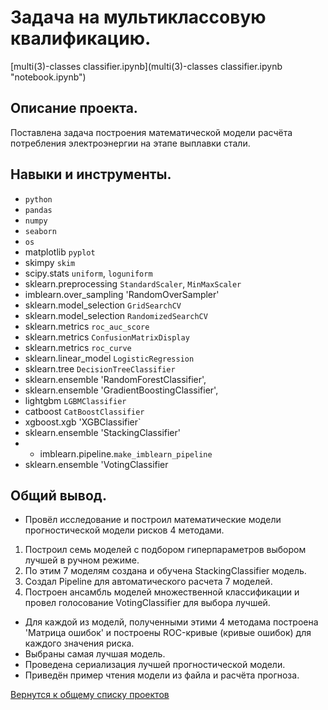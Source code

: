# Задача на мультиклассовую квалификацию. 


[multi(3)-classes classifier.ipynb](multi(3)-classes classifier.ipynb "notebook.ipynb")


## Описание проекта.

Поставлена задача построения математической модели расчёта потребления электроэнергии на этапе выплавки стали. 


## Навыки и инструменты.

* `python`
* `pandas`  
* `numpy`  
* `seaborn`  
* `os`
* matplotlib `pyplot`
* skimpy `skim`
* scipy.stats `uniform`, `loguniform`
* sklearn.preprocessing `StandardScaler`, `MinMaxScaler`
* imblearn.over_sampling 'RandomOverSampler'
* sklearn.model_selection `GridSearchCV`
* sklearn.model_selection `RandomizedSearchCV`
* sklearn.metrics `roc_auc_score`
* sklearn.metrics `ConfusionMatrixDisplay`
* sklearn.metrics `roc_curve`
* sklearn.linear_model `LogisticRegression`
* sklearn.tree `DecisionTreeClassifier`
* sklearn.ensemble 'RandomForestClassifier', 
* sklearn.ensemble 'GradientBoostingClassifier',
* lightgbm `LGBMClassifier`
* catboost `CatBoostClassifier`
* xgboost.xgb 'XGBClassifier`
* sklearn.ensemble 'StackingClassifier'
* * imblearn.pipeline.`make_imblearn_pipeline`
* sklearn.ensemble 'VotingClassifier


## Общий вывод.

* Провёл исследование и построил математические модели прогностической модели рисков 4 методами.
1. Построил семь моделей c подбором гиперпараметров выбором лучшей в ручном режиме.
2.  По этим 7 моделям создана и обучена StackingClassifier модель.
3.  Создал Pipeline для автоматического расчета 7 моделей.  
4.  Построен ансамбль моделей множественной классификации и провел голосование VotingClassifier для выбора лучшей.
* Для каждой из моделй, полученными этими 4 методама построена 'Матрица ошибок' и построены ROC-кривые (кривые ошибок) для каждого значения риска.
* Выбраны самая лучшая модель.
* Проведена сериализация лучшей прогностической модели.
* Приведён пример чтения модели из файла и расчёта прогноза.


[Вернутся к общему списку проектов](../README.md)
